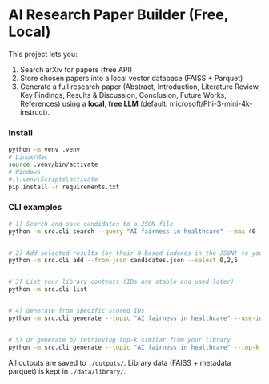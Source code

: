 # AI Research Paper Builder (Free, Local)


This project lets you:
1) Search arXiv for papers (free API)
2) Store chosen papers into a local vector database (FAISS + Parquet)
3) Generate a full research paper (Abstract, Introduction, Literature Review, Key Findings, Results & Discussion, Conclusion, Future Works, References)
using a **local, free LLM** (default: microsoft/Phi-3-mini-4k-instruct).


### Install
```bash
python -m venv .venv
# Linux/Mac
source .venv/bin/activate
# Windows
#.\.venv\Scripts\activate
pip install -r requirements.txt
```


### CLI examples
```bash
# 1) Search and save candidates to a JSON file
python -m src.cli search --query "AI fairness in healthcare" --max 40 --out candidates.json


# 2) Add selected results (by their 0-based indexes in the JSON) to your library
python -m src.cli add --from-json candidates.json --select 0,2,5


# 3) List your library contents (IDs are stable and used later)
python -m src.cli list


# 4) Generate from specific stored IDs
python -m src.cli generate --topic "AI fairness in healthcare" --use-ids 3,7,11 --out-name fairness_survey


# 5) Or generate by retrieving top‑k similar from your library
python -m src.cli generate --topic "AI fairness in healthcare" --top-k 12 --out-name fairness_survey
```


All outputs are saved to `./outputs/`. Library data (FAISS + metadata parquet) is kept in `./data/library/`.